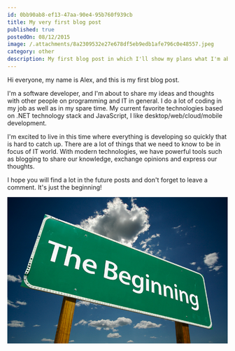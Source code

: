 ```yaml
---
id: 0bb90ab8-ef13-47aa-90e4-95b760f939cb
title: My very first blog post
published: true
postedOn: 08/12/2015
image: /.attachments/8a2309532e27e678df5eb9edb1afe796c0e48557.jpeg
category: other
description: My first blog post in which I'll show my plans what I'm about to share.
---
```


Hi everyone, my name is Alex, and this is my first blog post. 

I'm a software developer, and I'm about to share my ideas and thoughts with other people on programming and IT in general. I do a lot of coding in my job as well as in my spare time. My current favorite technologies based on .NET technology stack and JavaScript, I like desktop/web/cloud/mobile development.

I'm excited to live in this time where everything is developing so quickly that is hard to catch up. There are a lot of things that we need to know to be in focus of IT world. With modern technologies, we have powerful tools such as blogging to share our knowledge, exchange opinions and express our thoughts.

I hope you will find a lot in the future posts and don't forget to leave a comment. It's just the beginning!

<!--more-->

![It's just beginning](/.attachments/8a2309532e27e678df5eb9edb1afe796c0e48557.jpeg)
